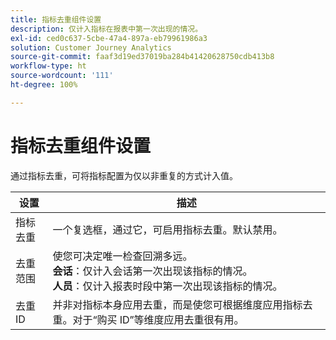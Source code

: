```yaml
---
title: 指标去重组件设置
description: 仅计入指标在报表中第一次出现的情况。
exl-id: ced0c637-5cbe-47a4-897a-eb79961986a3
solution: Customer Journey Analytics
source-git-commit: faaf3d19ed37019ba284b41420628750cdb413b8
workflow-type: ht
source-wordcount: '111'
ht-degree: 100%

---
```


# 指标去重组件设置

通过指标去重，可将指标配置为仅以非重复的方式计入值。

| 设置 | 描述 |
| --- | --- |
| 指标去重 | 一个复选框，通过它，可启用指标去重。默认禁用。 |
| 去重范围 | 使您可决定唯一检查回溯多远。<br>**会话**：仅计入会话第一次出现该指标的情况。<br>**人员**：仅计入报表时段中第一次出现该指标的情况。 |
| 去重 ID | 并非对指标本身应用去重，而是使您可根据维度应用指标去重。对于“购买 ID”等维度应用去重很有用。 |
